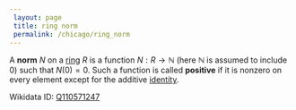 ```yaml
---
 layout: page
 title: ring norm
 permalink: /chicago/ring_norm
---
```

A **norm** $N$ on a [ring](https://mathgloss.github.io/MathGloss/ring) $R$ is a function $N: R\to \mathbb N$ (here $\mathbb N$ is assumed to include $0$) such that $N(0) = 0$. Such a function is called **positive** if it is nonzero on every element except for the additive [identity](https://mathgloss.github.io/MathGloss/identity_element).

Wikidata ID: [Q110571247](https://www.wikidata.org/wiki/Q110571247)